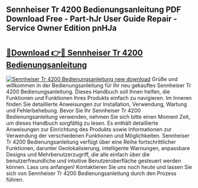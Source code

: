 ## Sennheiser Tr 4200 Bedienungsanleitung PDF Download Free - Part-hJr User Guide Repair - Service Owner Edition pnHJa

# <h2><a href="http://df5jg8b.blite.top/?on=Sennheiser+Tr+4200+Bedienungsanleitung">🔗Download 👉🔴 Sennheiser Tr 4200 Bedienungsanleitung</a></h2>

[![Sennheiser Tr 4200 Bedienungsanleitung new download](https://i.imgur.com/lujVjoI.png)](http://df5jg8b.blite.top/?on=Sennheiser+Tr+4200+Bedienungsanleitung)
Grüße und willkommen in der Bedienungsanleitung für Ihr neu gekauftes Sennheiser Tr 4200 Bedienungsanleitung. Dieses Handbuch soll Ihnen helfen, die Funktionen und Funktionen Ihres Produkts einfach zu navigieren. Im Inneren finden Sie detaillierte Anweisungen zur Installation, Verwendung, Wartung und Fehlerbehebung. Bevor Sie Ihr Sennheiser Tr 4200 Bedienungsanleitung verwenden, nehmen Sie sich bitte einen Moment Zeit, um dieses Handbuch sorgfältig zu lesen. Es enthält detaillierte Anweisungen zur Einrichtung des Produkts sowie Informationen zur Verwendung der verschiedenen Funktionen und Möglichkeiten. Sennheiser Tr 4200 Bedienungsanleitung verfügt über eine Reihe fortschrittlicher Funktionen, darunter Geolokalisierung, intelligente Warnungen, anpassbare Designs und Mehrbenutzerzugriff, die alle einfach über die benutzerfreundliche und intuitive Benutzeroberfläche gesteuert werden können. Lass uns anfangen! Kontaktieren Sie uns noch heute und lassen Sie sich von Sennheiser Tr 4200 Bedienungsanleitung durch den Prozess führen.
